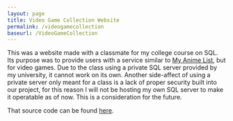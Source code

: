 ```yaml
---
layout: page
title: Video Game Collection Website
permalink: /videogamecollection
baseurl: /VideoGameCollection
---
```


This was a website made with a classmate for my college course on SQL. Its purpose was to provide users with a service similar to <a href="https://myanimelist.net/">My Anime List</a>, but for video games. Due to the class using a private SQL server provided by my university, it cannot work on its own. Another side-affect of using a private server only meant for a class is a lack of proper security built into our project, for this reason I will not be hosting my own SQL server to make it operatable as of now. This is a consideration for the future.

That source code can be found <a href="https://github.com/Dimitridherr/VideoGameCollectionWebsite">here</a>.
